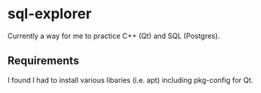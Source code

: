 # sql-explorer

Currently a way for me to practice C++ (Qt) and SQL (Postgres).

## Requirements

I found I had to install various libaries (i.e. apt) including pkg-config for Qt.
